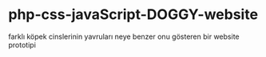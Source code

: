 # php-css-javaScript-DOGGY-website
farklı köpek cinslerinin yavruları neye benzer onu gösteren bir website prototipi
